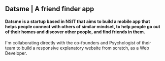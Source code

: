 ## Datsme | A friend finder app

#### Datsme is a startup based in NSIT that aims to build a mobile app that helps people connect with others of similar mindset, to help people go out of their homes and discover other people, and find friends in them.

I'm collaborating directly with the co-founders and Psychologist of their team to build a responsive explanatory website from scratch, as a Web Developer.

